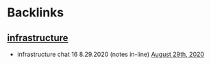 
# Backlinks
## [infrastructure](<infrastructure.md>)
- infrastructure chat 16 8.29.2020 (notes in-line) [August 29th, 2020](<August 29th, 2020.md>)

